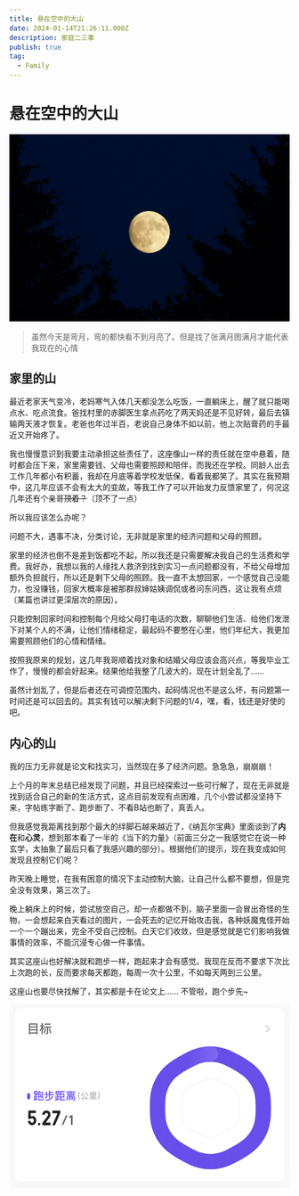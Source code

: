 ```yaml
---
title: 悬在空中的大山
date: 2024-01-14T21:26:11.000Z
description: 家庭二三事
publish: true
tag:
  - Family
---
```

# 悬在空中的大山
![dominik-fischer-f9uAn6snTs8.jpg](../../images/15f05941ce59d8be93ab52f196bec176.jpeg)
> 虽然今天是弯月，弯的都快看不到月亮了。但是找了张满月图满月才能代表我现在的心情

## 家里的山
最近老家天气变冷，老妈寒气入体几天都没怎么吃饭，一直躺床上，醒了就只能喝点水、吃点流食。爸找村里的赤脚医生拿点药吃了两天妈还是不见好转，最后去镇输两天液才恢复。老爸也年过半百，老说自己身体不如以前，他上次贴膏药的手最近又开始疼了。

我也慢慢意识到我要主动承担这些责任了，这座像山一样的责任就在空中悬着，随时都会压下来，家里需要钱、父母也需要照顾和陪伴，而我还在学校。同龄人出去工作几年都小有积蓄，我却在月底等着学校发低保，看着我都笑了。其实在我预期中，这几年应该不会有太大的变故，等我工作了可以开始发力反馈家里了，何况这几年还有个亲哥~~顶着？~~（顶不了一点）

所以我应该怎么办呢？

问题不大，遇事不决，分类讨论，无非就是家里的经济问题和父母的照顾。

家里的经济也倒不是差到饭都吃不起，所以我还是只需要解决我自己的生活费和学费。我好办，我想以我的人缘找人救济到找到实习一点问题都没有，不给父母增加额外负担就行，所以还是剩下父母的照顾。我一直不太想回家，一个感觉自己没能力，也没赚钱，回家大概率是被那群叔婶姑姨调侃或者问东问西，这让我有点烦（某篇也讲过更深层次的原因）。

只能控制回家时间和控制每个月给父母打电话的次数，聊聊他们生活、给他们发泄下对某个人的不满，让他们情绪稳定，最起码不要憋在心里，他们年纪大，我更加需要照顾他们的心情和情绪。

按照我原来的规划，这几年我哥顺着找对象和结婚父母应该会高兴点，等我毕业工作了，慢慢的都会好起来。结果他给我整了几波大的，现在计划全乱了......

虽然计划乱了，但是后者还在可调控范围内，起码情况也不是这么坏，有问题第一时间还是可以回去的。其实有钱可以解决剩下问题的1/4，嘿，看，钱还是好使的吧。
## 内心的山

我的压力无非就是论文和找实习，当然现在多了经济问题。急急急，崩崩崩！

上个月的年末总结已经发现了问题，并且已经探索过一些可行解了，现在无非就是找到适合自己的新的生活方式，这点目前发现有点困难，几个小尝试都没坚持下来，字帖练字断了、跑步断了、不看B站也断了，真丢人。

但我感觉我距离找到那个最大的绊脚石越来越近了，《纳瓦尔宝典》里面谈到了**内在**和**心灵**，想到那本看了一半的《当下的力量》（前面三分之一我感觉它在说一种玄学，太抽象了最后只看了我感兴趣的部分）。根据他们的提示，现在我变成如何发现且控制它们呢？

昨天晚上睡觉，在我有困意的情况下主动控制大脑，让自己什么都不要想，但是完全没有效果，第三次了。

晚上躺床上的时候，尝试放空自己，却一点都做不到，脑子里面一会冒出奇怪的生物，一会想起来白天看过的图片，一会死去的记忆开始攻击我，各种妖魔鬼怪开始一个一个蹦出来，完全不受自己控制。白天它们收敛，但是感觉就是它们影响我做事情的效率，不能沉浸专心做一件事情。

其实这座山也好解决就和跑步一样，跑起来才会有感觉。我现在反而不要求下次比上次跑的长，反而要求每天都跑，每周一次十公里，不如每天两到三公里。

这座山也要尽快找解了，其实都是卡在论文上...... 不管啦，跑个步先~

![image.png](../../images/5eb6cc65ffe152d7f315eeade4e05a82.png)

